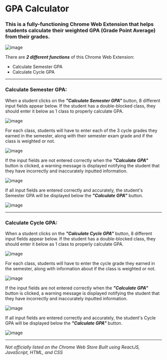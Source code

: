 # GPA Calculator
### This is a fully-functioning Chrome Web Extension that helps students calculate their weighted GPA (Grade Point Average) from their grades.

![image](https://user-images.githubusercontent.com/65518366/121062216-6e9b0700-c78a-11eb-8b4b-6a8cf6dfaf13.png)

There are ***2 different functions*** of this Chrome Web Extension:

- Calculate Semester GPA
- Calculate Cycle GPA
---
### Calculate Semester GPA:
When a student clicks on the ***"Calculate Semester GPA"*** button, 8 different input fields appear below. If the student has a double-blocked class, they should enter it below as 1 class to properly calculate GPA.

![image](https://user-images.githubusercontent.com/65518366/121065251-2da4f180-c78e-11eb-85f0-3c719bc265e1.png)

For each class, students will have to enter each of the 3 cycle grades they earned in the semester, along with their semester exam grade and if the class is weighted or not.

![image](https://user-images.githubusercontent.com/65518366/121066598-af494f00-c78f-11eb-9635-8d82b51028fd.png)

If the input fields are not entered correctly when the ***"Calculate GPA"*** button is clicked, a warning message is displayed notifying the student that they have incorrectly and inaccurately inputted information.

![image](https://user-images.githubusercontent.com/65518366/121067115-4adabf80-c790-11eb-9814-3f810b6d6e31.png)

If all input fields are entered correctly and accurately, the student's Semester GPA will be displayed below the ***"Calculate GPA"*** button.

![image](https://user-images.githubusercontent.com/65518366/121071699-e6bafa00-c795-11eb-9d39-6f08b02bfebe.png)

---
### Calculate Cycle GPA:
When a student clicks on the ***"Calculate Cycle GPA"*** button, 8 different input fields appear below. If the student has a double-blocked class, they should enter it below as 1 class to properly calculate GPA.

![image](https://user-images.githubusercontent.com/65518366/121073113-be33ff80-c797-11eb-874c-0cb188cd10f1.png)

For each class, students will have to enter the cycle grade they earned in the semester, along with information about if the class is weighted or not.

![image](https://user-images.githubusercontent.com/65518366/121073169-cf7d0c00-c797-11eb-9db3-88585cb619fb.png)

If the input fields are not entered correctly when the ***"Calculate GPA"*** button is clicked, a warning message is displayed notifying the student that they have incorrectly and inaccurately inputted information.

![image](https://user-images.githubusercontent.com/65518366/121073277-ee7b9e00-c797-11eb-8013-cc758593f48b.png)

If all input fields are entered correctly and accurately, the student's Cycle GPA will be displayed below the ***"Calculate GPA"*** button.

![image](https://user-images.githubusercontent.com/65518366/121073515-3a2e4780-c798-11eb-9022-9e43aa3a94bd.png)

---
*Not officially listed on the Chrome Web Store*
*Built using ReactJS, JavaScript, HTML, and CSS*
